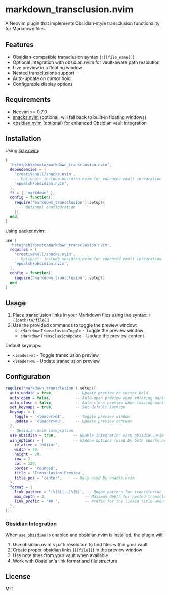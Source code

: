 # markdown_transclusion.nvim

A Neovim plugin that implements Obsidian-style transclusion functionality for Markdown files.

## Features

- Obsidian-compatible transclusion syntax (`![[file_name]]`)
- Optional integration with obsidian.nvim for vault-aware path resolution
- Live preview in a floating window
- Nested transclusions support
- Auto-update on cursor hold
- Configurable display options

## Requirements

- Neovim >= 0.7.0
- [snacks.nvim](https://github.com/creativenull/snacks.nvim) (optional, will fall back to built-in floating windows)
- [obsidian.nvim](https://github.com/epwalsh/obsidian.nvim) (optional) for enhanced Obsidian vault integration

## Installation

Using [lazy.nvim](https://github.com/folke/lazy.nvim):

```lua
{
  'hsteinshiromoto/markdown_transclusion.nvim',
  dependencies = { 
    'creativenull/snacks.nvim',
    -- Optional: include obsidian.nvim for enhanced vault integration
    'epwalsh/obsidian.nvim',
  },
  ft = { 'markdown' },
  config = function()
    require('markdown_transclusion').setup({
      -- Optional configuration
    })
  end,
}
```

Using [packer.nvim](https://github.com/wbthomason/packer.nvim):

```lua
use {
  'hsteinshiromoto/markdown_transclusion.nvim',
  requires = { 
    'creativenull/snacks.nvim',
    -- Optional: include obsidian.nvim for enhanced vault integration
    'epwalsh/obsidian.nvim',
  },
  config = function()
    require('markdown_transclusion').setup()
  end
}
```

## Usage

1. Place transclusion links in your Markdown files using the syntax: `![[path/to/file]]`
2. Use the provided commands to toggle the preview window:
   - `:MarkdownTransclusionToggle` - Toggle the preview window
   - `:MarkdownTransclusionUpdate` - Update the preview content

Default keymaps:
- `<leader>mt` - Toggle transclusion preview
- `<leader>mu` - Update transclusion preview

## Configuration

```lua
require('markdown_transclusion').setup({
  auto_update = true,          -- Update preview on cursor hold
  auto_open = false,           -- Auto-open preview when entering markdown buffer
  auto_close = false,          -- Auto-close preview when leaving markdown buffer
  set_keymaps = true,          -- Set default keymaps
  keymaps = {
    toggle = '<leader>mt',     -- Toggle preview window
    update = '<leader>mu',     -- Update preview content
  },
  -- Obsidian.nvim integration
  use_obsidian = true,        -- Enable integration with obsidian.nvim
  win_options = {             -- Window options (used by both snacks.nvim and built-in floating windows)
    relative = 'editor',
    width = 80,
    height = 20,
    row = 2, 
    col = 120,
    border = 'rounded',
    title = 'Transclusion Preview',
    title_pos = 'center',     -- Only used by snacks.nvim
  },
  format = {
    link_pattern = '!%[%[(.-)%]%]', -- Regex pattern for transclusion links
    max_depth = 3,                 -- Maximum depth for nested transclusions
    link_prefix = '## ',           -- Prefix for the linked title when using obsidian integration
  },
})
```

### Obsidian Integration

When `use_obsidian` is enabled and obsidian.nvim is installed, the plugin will:

1. Use obsidian.nvim's path resolution to find files within your vault
2. Create proper obsidian links (`[[file]]`) in the preview window
3. Use note titles from your vault when available
4. Work with Obsidian's link format and file structure

## License

MIT
